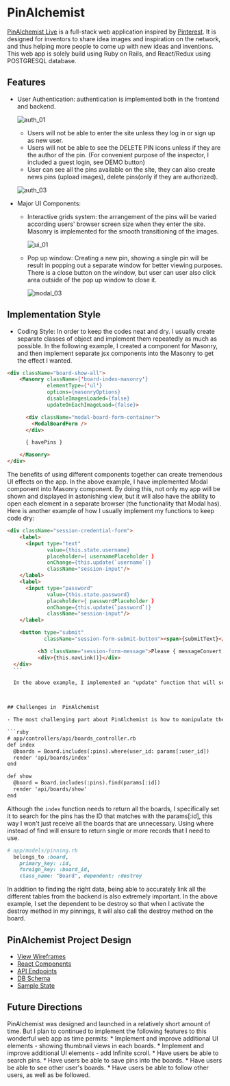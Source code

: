 # PinAlchemist

[PinAlchemist Live] is a full-stack web application inspired by [Pinterest].
It is designed for inventors to share idea images and inspiration on the network,
and thus helping more people to come up with new ideas and inventions.  
This web app is solely build using Ruby on Rails, and React/Redux using POSTGRESQL database.

## Features
  - User Authentication: authentication is implemented both in the frontend and backend.

    ![auth_01](https://user-images.githubusercontent.com/25352090/28740694-06f4442e-73bd-11e7-8e37-5dc28cedd5a1.png)

      * Users will not be able to enter the site unless they log in or sign up as new user.
      * Users will not be able to see the DELETE PIN icons unless if they are the author of the pin. (For convenient purpose of the inspector, I included a guest login, see DEMO button)
      * User can see all the pins available on the site, they can also create news pins (upload images), delete pins(only if they are authorized).

    ![auth_03](https://user-images.githubusercontent.com/25352090/28740704-18496f60-73bd-11e7-9439-2f9f9df5c54a.png)


  - Major UI Components:
    * Interactive grids system: the arrangement of the pins will be varied according users' browser screen size when they enter the site. Masonry is implemented for the smooth transitioning of the images.

      ![ui_01](https://user-images.githubusercontent.com/25352090/28740700-0fbb4576-73bd-11e7-82b7-226f7410448e.png)


    * Pop up window: Creating a new pin, showing a single pin will be result in popping out a separate window for better viewing purposes. There is a close button on the window, but user can user also click area outside of the pop up window to close it.

      ![modal_03](https://user-images.githubusercontent.com/25352090/28740697-0da37c0e-73bd-11e7-9e88-21926271b86a.png)


## Implementation Style
  - Coding Style: In order to keep the codes neat and dry. I usually create separate classes of object and implement them repeatedly as much as possible. In the following example, I created a component for Masonry,
  and then implement separate jsx components into the Masonry to get the effect I wanted.

  ```html
  <div className="board-show-all">
      <Masonry className={'board-index-masonry'}
               elementType={'ul'}
               options={masonryOptions}
               disableImagesLoaded={false}
               updateOnEachImageLoad={false}>

        <div className="modal-board-form-container">
          <ModalBoardForm />
        </div>

        { havePins }

      </Masonry>
  </div>
  ```

  The benefits of using different components together can create tremendous UI effects on the app. In the above example, I have implemented Modal component into Masonry component. By doing this, not only my app will be shown and displayed in astonishing view, but it will also have the ability to open each element in a separate browser (the functionality that Modal has). Here is another example of how I usually implement my functions to keep code dry:

  ```html
  <div className="session-credential-form">
      <label>
        <input type="text"
               value={this.state.username}
               placeholder={ usernamePlaceholder }
               onChange={this.update(`username`)}
               className="session-input"/>
      </label>
      <label>
        <input type="password"
               value={this.state.password}
               placeholder={ passwordPlaceholder }
               onChange={this.update(`password`)}
               className="session-input"/>
      </label>

      <button type="submit"
              className="session-form-submit-button"><span>{submitText}</span></button>

            <h3 className="session-form-message">Please { messageConvert } or { navConvert }</h3>
            <div>{this.navLink()}</div>
    </div>
    ```

    In the above example, I implemented an "update" function that will set my state's contents according to the component I provided. I also use a lot of ternary logic to show different text accord to the state's properties.



## Challenges in  PinAlchemist

  - The most challenging part about PinAlchemist is how to manipulate the association between each states so that one can pull up other data. In order to pull up the right data, active records and association were used in the effort to pull up the most accurate data in the backend:

  ```ruby
  # app/controllers/api/boards_controller.rb
  def index
    @boards = Board.includes(:pins).where(user_id: params[:user_id])
    render 'api/boards/index'
  end

  def show
    @board = Board.includes(:pins).find(params[:id])
    render 'api/boards/show'
  end
  ```

  Although the `index` function needs to return all the boards, I specifically set it to search for the pins has the ID that matches with the params[:id], this way I won't just receive all the boards that are unnecessary. Using where instead of find will ensure to return single or more records that I need to use.


  ```ruby
  # app/models/pinning.rb
    belongs_to :board,
      primary_key: :id,
      foreign_key: :board_id,
      class_name: "Board", dependent: :destroy
  ```

  In addition to finding the right data, being able to accurately link all the different tables from the backend is also extremely important. In the above example, I set the dependent to be destroy so that when I activate the destroy method in my pinnings, it will also call the destroy method on the board.


## PinAlchemist Project Design
* [View Wireframes](docs/wireframes)
* [React Components](docs/component-hierarchy.md)
* [API Endpoints](docs/api-endpoints.md)
* [DB Schema](docs/schema.md)
* [Sample State](docs/sample-state.md)


## Future Directions
  PinAlchemist was designed and launched in a relatively short amount of time. But I plan to continued to implement the following features to this wonderful web app as time permits:
    * Implement and improve additional UI elements - showing thumbnail views in each boards.
    * Implement and improve additional UI elements - add Infinite scroll.
    * Have users be able to search pins.
    * Have users be able to save pins into the boards.
    * Have users be able to see other user's boards.
    * Have users be able to follow other users, as well as be followed.

[PinAlchemist Live]: https://pinalchemist.herokuapp.com/#/login
[Pinterest]: https://www.pinterest.com/
[wireframes]: (docs/wireframes)
[components]: (docs/component-hierarchy.md)
[sample-state]: (docs/sample-state.md)
[api-endpoints]: (docs/api-endpoints.md)
[schema]: (docs/schema.md)
